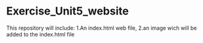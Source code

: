 # Exercise_Unit5_website
This repository will include: 1.An index.html web file, 2.an image wich will be added to the index.html file
